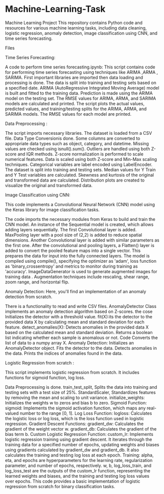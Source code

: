 # Machine-Learning-Task

Machine Learning Project
This repository contains Python code and resources for various machine learning tasks, including data cleaning, logistic regression, anomaly detection, image classification using CNN, and time series forecasting.

Files

Time Series Forecasting:

A code to perform time series forecasting.ipynb:
This script contains code for performing time series forecasting using techniques like ARIMA ,ARMA , SARIMA.
First important libraries are imported then data loading and processing is done.
The data is split into training and testing sets based on a specified date.
ARIMA (AutoRegressive Integrated Moving Average) model is built and fitted to the training data.
Prediction is made using the ARIMA model on the testing set.
The RMSE values for ARIMA, ARMA, and SARIMA models are calculated and printed.
The script plots the actual values, predicted values, and training/testing splits for the ARIMA, ARMA, and SARIMA models.
The RMSE values for each model are printed.


Data Preprocessing :

The script imports necessary libraries.
The dataset is loaded from a CSV file.
Data Type Conversionis done.
Some columns are converted to appropriate data types such as object, category, and datetime.
Missing values are checked using isnull().sum().
Outliers are handled using both Z-score and IQR methods.
Z-score normalization is performed to scale numerical features.
Data is scaled using both Z-score and Min-Max scaling techniques.
Categorical variables are label encoded using LabelEncoder.
The dataset is split into training and testing sets.
Median values for Y Train and Y Test variables are calculated.
Skewness and kurtosis of the original and transformed data are calculated.
Distribution plots are created to visualize the original and transformed data.


Image Classification using CNN:

This code implements a Convolutional Neural Network (CNN) model using the Keras library for image classification tasks. 

The code imports the necessary modules from Keras to build and train the CNN model.
An instance of the Sequential model is created, which allows adding layers sequentially.
The first Convolutional layer is added.
MaxPooling layer with a pool size of (2,2) is added to reduce spatial dimensions.
Another Convolutional layer is added with similar parameters as the first one.
After the convolutional and pooling layers, a Flatten() layer is added to convert the pooled feature maps into a single vector. This prepares the data for input into the fully connected layers.
The model is compiled using compile(), specifying the optimizer as 'adam', loss function as 'binary_crossentropy' and metrics to monitor during training as 'accuracy'.
ImageDataGenerator is used to generate augmented images for training data .
Augmentation techniques include rescaling, shear range, zoom range, and horizontal flip.


Anomaly Detection: Here, you'll find an implementation of an anomaly detection from scratch.

There is a functionality to read and write CSV files.
AnomalyDetector Class implements an anomaly detection algorithm based on Z-scores.
the cose Initializes the detector with a threshold value.
fit(X):its the detector to the provided data X by calculating mean and standard deviation for each feature.
detect_anomalies(X): Detects anomalies in the provided data X based on the calculated mean and standard deviation. Returns a boolean list indicating whether each sample is anomalous or not.
Code Converts the list of data to a numpy array X.
Anomaly Detection:
Initializes an AnomalyDetector object.
Fits the detector to the data.
Detects anomalies in the data.
Prints the indices of anomalies found in the data.


Logistic Regression from scratch :

This script implements logistic regression from scratch. It includes functions for sigmoid function, log loss.

Data Preprocessing is done.
train_test_split, Splits the data into training and testing sets with a test size of 25%.
StandardScaler, Standardizes features by removing the mean and scaling to unit variance.
initialize_weights: Initializes the weights w to zeros and bias b to zero.
Sigmoid Function:
sigmoid: Implements the sigmoid activation function, which maps any real-valued number to the range [0, 1].
Log Loss Function:
logloss: Calculates the logistic loss or log loss, which is the loss function used in logistic regression.
Gradient Descent Functions:
gradient_dw: Calculates the gradient of the weight vector w.
gradient_db: Calculates the gradient of the bias term b.
Custom Logistic Regression Function:
custom_lr: Implements logistic regression training using gradient descent. It iterates through the training data for a specified number of epochs, updating weights and biases using gradients calculated by gradient_dw and gradient_db. It also calculates the training and testing log loss at each epoch.
Training:
alpha, eta, and epochs are hyperparameters for the learning rate, regularization parameter, and number of epochs, respectively.
w, b, log_loss_train, and log_loss_test are the outputs of the custom_lr function, representing the learned weights and biases, and the training and testing log loss values over epochs.
This code provides a basic implementation of logistic regression from scratch for binary classification tasks.











